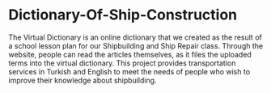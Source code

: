 # Dictionary-Of-Ship-Construction
The Virtual Dictionary is an online dictionary that we created as the result of a school lesson plan for our Shipbuilding and Ship Repair class. Through the website, people can read the articles themselves, as it files the uploaded terms into the virtual dictionary. This project provides transportation services in Turkish and English to meet the needs of people who wish to improve their knowledge about shipbuilding.
